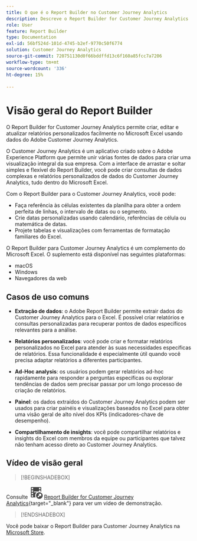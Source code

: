 ```yaml
---
title: O que é o Report Builder no Customer Journey Analytics
description: Descreve o Report Builder for Customer Journey Analytics
role: User
feature: Report Builder
type: Documentation
exl-id: 56bf524d-101d-4745-b2ef-9770c50f6774
solution: Customer Journey Analytics
source-git-commit: 720751130d0f66bddffd13c6f160a85fcc7a7206
workflow-type: tm+mt
source-wordcount: '336'
ht-degree: 15%

---
```


# Visão geral do Report Builder

O Report Builder for Customer Journey Analytics permite criar, editar e atualizar relatórios personalizados facilmente no Microsoft Excel usando dados do Adobe Customer Journey Analytics.

O Customer Journey Analytics é um aplicativo criado sobre o Adobe Experience Platform que permite unir várias fontes de dados para criar uma visualização integral da sua empresa. Com a interface de arrastar e soltar simples e flexível do Report Builder, você pode criar consultas de dados complexas e relatórios personalizados de dados do Customer Journey Analytics, tudo dentro do Microsoft Excel.

Com o Report Builder para o Customer Journey Analytics, você pode:

- Faça referência às células existentes da planilha para obter a ordem perfeita de linhas, o intervalo de datas ou o segmento.
- Crie datas personalizadas usando calendário, referências de célula ou matemática de datas.
- Projete tabelas e visualizações com ferramentas de formatação familiares do Excel.

O Report Builder para Customer Journey Analytics é um complemento do Microsoft Excel. O suplemento está disponível nas seguintes plataformas:

- macOS
- Windows
- Navegadores da web

## Casos de uso comuns

- **Extração de dados**: o Adobe Report Builder permite extrair dados do Customer Journey Analytics para o Excel. É possível criar relatórios e consultas personalizadas para recuperar pontos de dados específicos relevantes para a análise.

- **Relatórios personalizados**: você pode criar e formatar relatórios personalizados no Excel para atender às suas necessidades específicas de relatórios. Essa funcionalidade é especialmente útil quando você precisa adaptar relatórios a diferentes participantes.

- **Ad-Hoc analysis**: os usuários podem gerar relatórios ad-hoc rapidamente para responder a perguntas específicas ou explorar tendências de dados sem precisar passar por um longo processo de criação de relatórios.

- **Painel**: os dados extraídos do Customer Journey Analytics podem ser usados para criar painéis e visualizações baseados no Excel para obter uma visão geral de alto nível dos KPIs (indicadores-chave de desempenho).

- **Compartilhamento de insights**: você pode compartilhar relatórios e insights do Excel com membros da equipe ou participantes que talvez não tenham acesso direto ao Customer Journey Analytics.


## Vídeo de visão geral

>[!BEGINSHADEBOX]

Consulte ![VideoCheckedOut](/help/assets/icons/VideoCheckedOut.svg) [Report Builder for Customer Journey Analytics](https://video.tv.adobe.com/v/337569?quality=12&learn=on){target="_blank"} para ver um vídeo de demonstração.

>[!ENDSHADEBOX]

Você pode baixar o Report Builder para Customer Journey Analytics na [Microsoft Store](https://appsource.microsoft.com/en-us/product/Office365/WA200003101).
